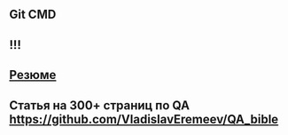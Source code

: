 Git CMD
---
!!!
---
[Резюме](https://drive.google.com/file/d/132Mv_BMw-oIwpM5slRt69mQ5N15D_wP2/view?usp=sharing)
---
Статья на 300+ страниц по QA
https://github.com/VladislavEremeev/QA_bible
---
